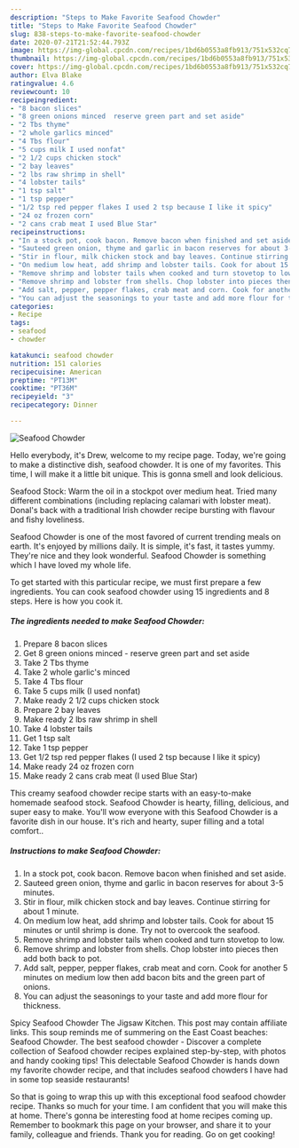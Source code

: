 ```yaml
---
description: "Steps to Make Favorite Seafood Chowder"
title: "Steps to Make Favorite Seafood Chowder"
slug: 838-steps-to-make-favorite-seafood-chowder
date: 2020-07-21T21:52:44.793Z
image: https://img-global.cpcdn.com/recipes/1bd6b0553a8fb913/751x532cq70/seafood-chowder-recipe-main-photo.jpg
thumbnail: https://img-global.cpcdn.com/recipes/1bd6b0553a8fb913/751x532cq70/seafood-chowder-recipe-main-photo.jpg
cover: https://img-global.cpcdn.com/recipes/1bd6b0553a8fb913/751x532cq70/seafood-chowder-recipe-main-photo.jpg
author: Elva Blake
ratingvalue: 4.6
reviewcount: 10
recipeingredient:
- "8 bacon slices"
- "8 green onions minced  reserve green part and set aside"
- "2 Tbs thyme"
- "2 whole garlics minced"
- "4 Tbs flour"
- "5 cups milk I used nonfat"
- "2 1/2 cups chicken stock"
- "2 bay leaves"
- "2 lbs raw shrimp in shell"
- "4 lobster tails"
- "1 tsp salt"
- "1 tsp pepper"
- "1/2 tsp red pepper flakes I used 2 tsp because I like it spicy"
- "24 oz frozen corn"
- "2 cans crab meat I used Blue Star"
recipeinstructions:
- "In a stock pot, cook bacon. Remove bacon when finished and set aside."
- "Sauteed green onion, thyme and garlic in bacon reserves for about 3-5 minutes."
- "Stir in flour, milk chicken stock and bay leaves. Continue stirring for about 1 minute."
- "On medium low heat, add shrimp and lobster tails. Cook for about 15 minutes or until shrimp is done. Try not to overcook the seafood."
- "Remove shrimp and lobster tails when cooked and turn stovetop to low."
- "Remove shrimp and lobster from shells. Chop lobster into pieces then add both back to pot."
- "Add salt, pepper, pepper flakes, crab meat and corn. Cook for another 5 minutes on medium low then add bacon bits and the green part of onions."
- "You can adjust the seasonings to your taste and add more flour for thickness."
categories:
- Recipe
tags:
- seafood
- chowder

katakunci: seafood chowder 
nutrition: 151 calories
recipecuisine: American
preptime: "PT13M"
cooktime: "PT36M"
recipeyield: "3"
recipecategory: Dinner

---
```



![Seafood Chowder](https://img-global.cpcdn.com/recipes/1bd6b0553a8fb913/751x532cq70/seafood-chowder-recipe-main-photo.jpg)

Hello everybody, it's Drew, welcome to my recipe page. Today, we're going to make a distinctive dish, seafood chowder. It is one of my favorites. This time, I will make it a little bit unique. This is gonna smell and look delicious.

Seafood Stock: Warm the oil in a stockpot over medium heat. Tried many different combinations (including replacing calamari with lobster meat). Donal&#39;s back with a traditional Irish chowder recipe bursting with flavour and fishy loveliness.

Seafood Chowder is one of the most favored of current trending meals on earth. It's enjoyed by millions daily. It is simple, it's fast, it tastes yummy. They're nice and they look wonderful. Seafood Chowder is something which I have loved my whole life.


To get started with this particular recipe, we must first prepare a few ingredients. You can cook seafood chowder using 15 ingredients and 8 steps. Here is how you cook it.

<!--inarticleads1-->

##### The ingredients needed to make Seafood Chowder:

1. Prepare 8 bacon slices
1. Get 8 green onions minced - reserve green part and set aside
1. Take 2 Tbs thyme
1. Take 2 whole garlic&#39;s minced
1. Take 4 Tbs flour
1. Take 5 cups milk (I used nonfat)
1. Make ready 2 1/2 cups chicken stock
1. Prepare 2 bay leaves
1. Make ready 2 lbs raw shrimp in shell
1. Take 4 lobster tails
1. Get 1 tsp salt
1. Take 1 tsp pepper
1. Get 1/2 tsp red pepper flakes (I used 2 tsp because I like it spicy)
1. Make ready 24 oz frozen corn
1. Make ready 2 cans crab meat (I used Blue Star)


This creamy seafood chowder recipe starts with an easy-to-make homemade seafood stock. Seafood Chowder is hearty, filling, delicious, and super easy to make. You&#39;ll wow everyone with this Seafood Chowder is a favorite dish in our house. It&#39;s rich and hearty, super filling and a total comfort.. 

<!--inarticleads2-->

##### Instructions to make Seafood Chowder:

1. In a stock pot, cook bacon. Remove bacon when finished and set aside.
1. Sauteed green onion, thyme and garlic in bacon reserves for about 3-5 minutes.
1. Stir in flour, milk chicken stock and bay leaves. Continue stirring for about 1 minute.
1. On medium low heat, add shrimp and lobster tails. Cook for about 15 minutes or until shrimp is done. Try not to overcook the seafood.
1. Remove shrimp and lobster tails when cooked and turn stovetop to low.
1. Remove shrimp and lobster from shells. Chop lobster into pieces then add both back to pot.
1. Add salt, pepper, pepper flakes, crab meat and corn. Cook for another 5 minutes on medium low then add bacon bits and the green part of onions.
1. You can adjust the seasonings to your taste and add more flour for thickness.


Spicy Seafood Chowder The Jigsaw Kitchen. This post may contain affiliate links. This soup reminds me of summering on the East Coast beaches: Seafood Chowder. The best seafood chowder - Discover a complete collection of Seafood chowder recipes explained step-by-step, with photos and handy cooking tips! This delectable Seafood Chowder is hands down my favorite chowder recipe, and that includes seafood chowders I have had in some top seaside restaurants! 

So that is going to wrap this up with this exceptional food seafood chowder recipe. Thanks so much for your time. I am confident that you will make this at home. There's gonna be interesting food at home recipes coming up. Remember to bookmark this page on your browser, and share it to your family, colleague and friends. Thank you for reading. Go on get cooking!
